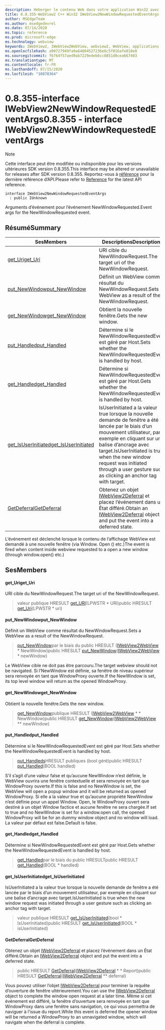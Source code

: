 ```yaml
---
description: Héberger le contenu Web dans votre application Win32 avec le contrôle Microsoft Edge WebView2
title: 0.8.355-WebView2 C++ Win32 IWebView2NewWindowRequestedEventArgs
author: MSEdgeTeam
ms.author: msedgedevrel
ms.date: 07/14/2020
ms.topic: reference
ms.prod: microsoft-edge
ms.technology: webview
keywords: IWebView2, IWebView2WebView, webview2, WebView, applications Win32, Win32, Edge
ms.openlocfilehash: a90727949fa9a64004527236e6c5f016afe018e0
ms.sourcegitcommit: f6764f57aed9ab7229e4eb6cc8851d0cea667403
ms.translationtype: MT
ms.contentlocale: fr-FR
ms.lasthandoff: 07/15/2020
ms.locfileid: "10878364"
---
```

# <span data-ttu-id="07da9-104">0.8.355-interface IWebView2NewWindowRequestedEventArgs</span><span class="sxs-lookup"><span data-stu-id="07da9-104">0.8.355 - interface IWebView2NewWindowRequestedEventArgs</span></span> 

> [!NOTE]
> <span data-ttu-id="07da9-105">Cette interface peut être modifiée ou indisponible pour les versions ultérieures SDK version 0.8.355.</span><span class="sxs-lookup"><span data-stu-id="07da9-105">This interface may be altered or unavailable for releases after SDK version 0.8.355.</span></span> <span data-ttu-id="07da9-106">Reportez-vous à [référence](../../../webview2-api-reference.md) pour la dernière référence d’API.</span><span class="sxs-lookup"><span data-stu-id="07da9-106">Please refer to [Reference](../../../webview2-api-reference.md) for the latest API reference.</span></span>

```
interface IWebView2NewWindowRequestedEventArgs
  : public IUnknown
```

<span data-ttu-id="07da9-107">Arguments d’événement pour l’événement NewWindowRequested.</span><span class="sxs-lookup"><span data-stu-id="07da9-107">Event args for the NewWindowRequested event.</span></span>

## <span data-ttu-id="07da9-108">Résumé</span><span class="sxs-lookup"><span data-stu-id="07da9-108">Summary</span></span>

 <span data-ttu-id="07da9-109">Ses</span><span class="sxs-lookup"><span data-stu-id="07da9-109">Members</span></span>                        | <span data-ttu-id="07da9-110">Descriptions</span><span class="sxs-lookup"><span data-stu-id="07da9-110">Descriptions</span></span>
--------------------------------|---------------------------------------------
[<span data-ttu-id="07da9-111">get_Uri</span><span class="sxs-lookup"><span data-stu-id="07da9-111">get_Uri</span></span>](#get_uri) | <span data-ttu-id="07da9-112">URI cible du NewWindowRequest.</span><span class="sxs-lookup"><span data-stu-id="07da9-112">The target uri of the NewWindowRequest.</span></span>
[<span data-ttu-id="07da9-113">put_NewWindow</span><span class="sxs-lookup"><span data-stu-id="07da9-113">put_NewWindow</span></span>](#put_newwindow) | <span data-ttu-id="07da9-114">Définit un WebView comme résultat du NewWindowRequest.</span><span class="sxs-lookup"><span data-stu-id="07da9-114">Sets a WebView as a result of the NewWindowRequest.</span></span>
[<span data-ttu-id="07da9-115">get_NewWindow</span><span class="sxs-lookup"><span data-stu-id="07da9-115">get_NewWindow</span></span>](#get_newwindow) | <span data-ttu-id="07da9-116">Obtient la nouvelle fenêtre.</span><span class="sxs-lookup"><span data-stu-id="07da9-116">Gets the new window.</span></span>
[<span data-ttu-id="07da9-117">put_Handled</span><span class="sxs-lookup"><span data-stu-id="07da9-117">put_Handled</span></span>](#put_handled) | <span data-ttu-id="07da9-118">Détermine si le NewWindowRequestedEvent est géré par Host.</span><span class="sxs-lookup"><span data-stu-id="07da9-118">Sets whether the NewWindowRequestedEvent is handled by host.</span></span>
[<span data-ttu-id="07da9-119">get_Handled</span><span class="sxs-lookup"><span data-stu-id="07da9-119">get_Handled</span></span>](#get_handled) | <span data-ttu-id="07da9-120">Détermine si NewWindowRequestedEvent est géré par Host.</span><span class="sxs-lookup"><span data-stu-id="07da9-120">Gets whether the NewWindowRequestedEvent is handled by host.</span></span>
[<span data-ttu-id="07da9-121">get_IsUserInitiated</span><span class="sxs-lookup"><span data-stu-id="07da9-121">get_IsUserInitiated</span></span>](#get_isuserinitiated) | <span data-ttu-id="07da9-122">IsUserInitiated a la valeur true lorsque la nouvelle demande de fenêtre a été lancée par le biais d’un mouvement utilisateur, par exemple en cliquant sur une balise d’ancrage avec target.</span><span class="sxs-lookup"><span data-stu-id="07da9-122">IsUserInitiated is true when the new window request was initiated through a user gesture such as clicking an anchor tag with target.</span></span>
[<span data-ttu-id="07da9-123">GetDeferral</span><span class="sxs-lookup"><span data-stu-id="07da9-123">GetDeferral</span></span>](#getdeferral) | <span data-ttu-id="07da9-124">Obtenez un objet [IWebView2Deferral](IWebView2Deferral.md) et placez l’événement dans un État différé.</span><span class="sxs-lookup"><span data-stu-id="07da9-124">Obtain an [IWebView2Deferral](IWebView2Deferral.md) object and put the event into a deferred state.</span></span>

<span data-ttu-id="07da9-125">L’événement est déclenché lorsque le contenu de l’affichage WebView est demandé à une nouvelle fenêtre (via Window. Open () etc.)</span><span class="sxs-lookup"><span data-stu-id="07da9-125">The event is fired when content inside webview requested to a open a new window (through window.open() etc.)</span></span>

## <span data-ttu-id="07da9-126">Ses</span><span class="sxs-lookup"><span data-stu-id="07da9-126">Members</span></span>

#### <span data-ttu-id="07da9-127">get_Uri</span><span class="sxs-lookup"><span data-stu-id="07da9-127">get_Uri</span></span> 

<span data-ttu-id="07da9-128">URI cible du NewWindowRequest.</span><span class="sxs-lookup"><span data-stu-id="07da9-128">The target uri of the NewWindowRequest.</span></span>

> <span data-ttu-id="07da9-129">valeur publique HRESULT [get_URI](#get_uri)(LPWSTR \* URI)</span><span class="sxs-lookup"><span data-stu-id="07da9-129">public HRESULT [get_Uri](#get_uri)(LPWSTR \* uri)</span></span>

#### <span data-ttu-id="07da9-130">put_NewWindow</span><span class="sxs-lookup"><span data-stu-id="07da9-130">put_NewWindow</span></span> 

<span data-ttu-id="07da9-131">Définit un WebView comme résultat du NewWindowRequest.</span><span class="sxs-lookup"><span data-stu-id="07da9-131">Sets a WebView as a result of the NewWindowRequest.</span></span>

> <span data-ttu-id="07da9-132">[put_NewWindow](#put_newwindow)par le biais du public HRESULT ([IWebView2WebView](IWebView2WebView.md) \* NewWindow)</span><span class="sxs-lookup"><span data-stu-id="07da9-132">public HRESULT [put_NewWindow](#put_newwindow)([IWebView2WebView](IWebView2WebView.md) \* newWindow)</span></span>

<span data-ttu-id="07da9-133">Le WebView cible ne doit pas être parcouru.</span><span class="sxs-lookup"><span data-stu-id="07da9-133">The target webview should not be navigated.</span></span> <span data-ttu-id="07da9-134">Si l’NewWindow est définie, sa fenêtre de niveau supérieur sera renvoyée en tant que WindowProxy ouverte.</span><span class="sxs-lookup"><span data-stu-id="07da9-134">If the NewWindow is set, its top level window will return as the opened WindowProxy.</span></span>

#### <span data-ttu-id="07da9-135">get_NewWindow</span><span class="sxs-lookup"><span data-stu-id="07da9-135">get_NewWindow</span></span> 

<span data-ttu-id="07da9-136">Obtient la nouvelle fenêtre.</span><span class="sxs-lookup"><span data-stu-id="07da9-136">Gets the new window.</span></span>

> <span data-ttu-id="07da9-137">[get_NewWindow](#get_newwindow)publique HRESULT ([IWebView2WebView](IWebView2WebView.md) \* \* NewWindow)</span><span class="sxs-lookup"><span data-stu-id="07da9-137">public HRESULT [get_NewWindow](#get_newwindow)([IWebView2WebView](IWebView2WebView.md) \*\* newWindow)</span></span>

#### <span data-ttu-id="07da9-138">put_Handled</span><span class="sxs-lookup"><span data-stu-id="07da9-138">put_Handled</span></span> 

<span data-ttu-id="07da9-139">Détermine si le NewWindowRequestedEvent est géré par Host.</span><span class="sxs-lookup"><span data-stu-id="07da9-139">Sets whether the NewWindowRequestedEvent is handled by host.</span></span>

> <span data-ttu-id="07da9-140">[put_Handleds](#put_handled)HRESULT publiques (bool géré)</span><span class="sxs-lookup"><span data-stu-id="07da9-140">public HRESULT [put_Handled](#put_handled)(BOOL handled)</span></span>

<span data-ttu-id="07da9-141">S’il s’agit d’une valeur false et qu’aucune NewWindow n’est définie, le WebView ouvrira une fenêtre contextuelle et sera renvoyée en tant que WindowProxy ouverte.</span><span class="sxs-lookup"><span data-stu-id="07da9-141">If this is false and no NewWindow is set, the WebView will open a popup window and it will be returned as opened WindowProxy.</span></span> <span data-ttu-id="07da9-142">Si elle a la valeur true et qu’aucune propriété NewWindow n’est définie pour un appel Window. Open, le WindowProxy ouvert sera destiné à un objet Window factice et aucune fenêtre ne sera chargée.</span><span class="sxs-lookup"><span data-stu-id="07da9-142">If set to true and no NewWindow is set for a window.open call, the opened WindowProxy will be for an dummy window object and no window will load.</span></span> <span data-ttu-id="07da9-143">La valeur par défaut est false.</span><span class="sxs-lookup"><span data-stu-id="07da9-143">Default is false.</span></span>

#### <span data-ttu-id="07da9-144">get_Handled</span><span class="sxs-lookup"><span data-stu-id="07da9-144">get_Handled</span></span> 

<span data-ttu-id="07da9-145">Détermine si NewWindowRequestedEvent est géré par Host.</span><span class="sxs-lookup"><span data-stu-id="07da9-145">Gets whether the NewWindowRequestedEvent is handled by host.</span></span>

> <span data-ttu-id="07da9-146">[get_Handled](#get_handled)par le biais du public HRESULT</span><span class="sxs-lookup"><span data-stu-id="07da9-146">public HRESULT [get_Handled](#get_handled)(BOOL \* handled)</span></span>

#### <span data-ttu-id="07da9-147">get_IsUserInitiated</span><span class="sxs-lookup"><span data-stu-id="07da9-147">get_IsUserInitiated</span></span> 

<span data-ttu-id="07da9-148">IsUserInitiated a la valeur true lorsque la nouvelle demande de fenêtre a été lancée par le biais d’un mouvement utilisateur, par exemple en cliquant sur une balise d’ancrage avec target.</span><span class="sxs-lookup"><span data-stu-id="07da9-148">IsUserInitiated is true when the new window request was initiated through a user gesture such as clicking an anchor tag with target.</span></span>

> <span data-ttu-id="07da9-149">valeur publique HRESULT [get_IsUserInitiated](#get_isuserinitiated)(bool \* IsUserInitiated)</span><span class="sxs-lookup"><span data-stu-id="07da9-149">public HRESULT [get_IsUserInitiated](#get_isuserinitiated)(BOOL \* isUserInitiated)</span></span>

#### <span data-ttu-id="07da9-150">GetDeferral</span><span class="sxs-lookup"><span data-stu-id="07da9-150">GetDeferral</span></span> 

<span data-ttu-id="07da9-151">Obtenez un objet [IWebView2Deferral](IWebView2Deferral.md) et placez l’événement dans un État différé.</span><span class="sxs-lookup"><span data-stu-id="07da9-151">Obtain an [IWebView2Deferral](IWebView2Deferral.md) object and put the event into a deferred state.</span></span>

> <span data-ttu-id="07da9-152">public HRESULT [GetDeferral](#getdeferral)([IWebView2Deferral](IWebView2Deferral.md) \* \* Report)</span><span class="sxs-lookup"><span data-stu-id="07da9-152">public HRESULT [GetDeferral](#getdeferral)([IWebView2Deferral](IWebView2Deferral.md) \*\* deferral)</span></span>

<span data-ttu-id="07da9-153">Vous pouvez utiliser l’objet [IWebView2Deferral](IWebView2Deferral.md) pour terminer la requête d’ouverture de fenêtre ultérieurement.</span><span class="sxs-lookup"><span data-stu-id="07da9-153">You can use the [IWebView2Deferral](IWebView2Deferral.md) object to complete the window open request at a later time.</span></span> <span data-ttu-id="07da9-154">Même si cet événement est différé, la fenêtre d’ouverture sera renvoyée en tant que WindowProxy dans une fenêtre sans navigation, ce qui vous permettra de naviguer à l’issue du report.</span><span class="sxs-lookup"><span data-stu-id="07da9-154">While this event is deferred the opener window will be returned a WindowProxy to an unnavigated window, which will navigate when the deferral is complete.</span></span>

